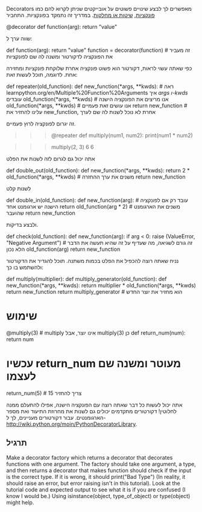 Decorators מאפשרים לך לבצע שינויים פשוטים על אובייקטים שניתן לקרוא להם כמו [פונקציות](http://www.learnpython.org/en/Functions ""), [שיטות או מחלקות](http://www.learnpython.org/en/Classes%20and%20Objects ""). במדריך זה נתמקד בפונקציות. התחביר

@decorator
def function(arg):
    return "value"

שווה ערך ל:

def function(arg):
    return "value"
function = decorator(function) # זה מעביר את הפונקציה לדקורטור ומשנה לה שם לפונקציות

כפי שאתה עשוי לראות, דקורטור הוא פשוט פונקציה אחרת שלוקחת פונקציות ומחזירה אחת. לדוגמה, תוכל לעשות זאת:

def repeater(old_function):
    def new_function(*args, **kwds): # ראה learnpython.org/en/Multiple%20Function%20Arguments איך *args ו-kwds* עובדים
        old_function(*args, **kwds) # אנו מריצים את הפונקציה הישנה
        old_function(*args, **kwds) # אנו עושים זאת פעמיים
    return new_function # עלינו להחזיר את new_function, אחרת לא נוכל לשנות לה שם לערך

זה יגרום לפונקציה לרוץ פעמיים.

>>> @repeater
def multiply(num1, num2):
    print(num1 * num2)

>>> multiply(2, 3)
6
6

אתה יכול גם לגרום לזה לשנות את הפלט

def double_out(old_function):
    def new_function(*args, **kwds):
        return 2 * old_function(*args, **kwds) # משנים את ערך ההחזרה
    return new_function

לשנות קלט

def double_in(old_function):
    def new_function(arg): # עובד רק אם לפונקציה הישנה יש ארגומנט אחד
        return old_function(arg * 2) # משנים את הארגומנט שהועבר
    return new_function

ולבצע בדיקות.

def check(old_function):
    def new_function(arg):
        if arg < 0: raise (ValueError, "Negative Argument") # זה גורם לשגיאה, מה שעדיף על זה שהיא תעשה את הדבר הלא נכון
        old_function(arg)
    return new_function

נניח שאתה רוצה להכפיל את הפלט בכמות משתנה. תוכל להגדיר את הדקורטור ולהשתמש בו כך:

def multiply(multiplier):
    def multiply_generator(old_function):
        def new_function(*args, **kwds):
            return multiplier * old_function(*args, **kwds)
        return new_function
    return multiply_generator # הוא מחזיר את יוצר החדש
    
# שימוש
@multiply(3) # multiply אינו יוצר, אבל multiply(3) כן
def return_num(num):
    return num
    
# עכשיו return_num מעוטר ומשנה שם לעצמו
return_num(5) # צריך להחזיר 15

אתה יכול לעשות כל דבר שאתה רוצה עם הפונקציה הישנה, אפילו להתעלם ממנה לחלוטין! דקורטורים מתקדמים יכולים גם לשנות את מחרוזת התיעוד ואת מספר הארגומנטים. עבור דקורטורים מעניינים, לך ל-<http://wiki.python.org/moin/PythonDecoratorLibrary>.

תרגיל
--------
Make a decorator factory which returns a decorator that decorates functions with one argument. The factory should take one argument, a type, and then returns a decorator that makes function should check if the input is the correct type. If it is wrong, it should print("Bad Type") (In reality, it should raise an error, but error raising isn't in this tutorial). Look at the tutorial code and expected output to see what it is if you are confused (I know I would be.) Using isinstance(object, type_of_object) or type(object) might help.
```